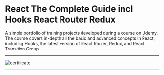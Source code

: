 # React The Complete Guide incl Hooks React Router Redux

A simple portfolio of training projects developed during a course on Udemy. The course covers in-depth all the basic and advanced concepts in React, including Hooks, the latest version of React Router, Redux, and React Transition Group.

<hr>

<img src="./certificate/certificate.jpg" alt="certificate">

<hr>
